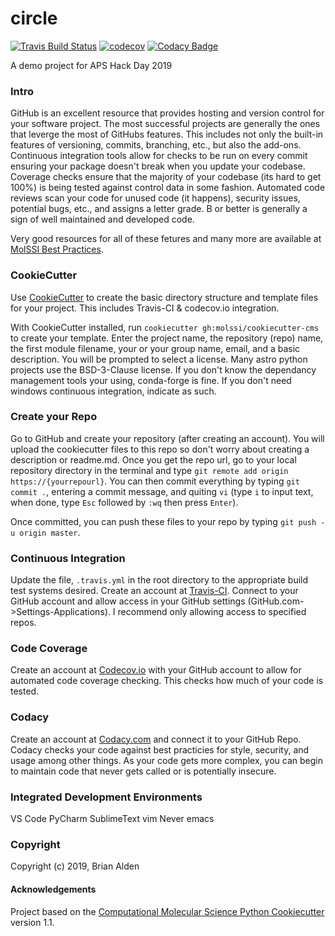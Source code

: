 circle
==============================
[//]: # (Badges)
[![Travis Build Status](https://travis-ci.org/bcalden/circle.svg?branch=master)](https://travis-ci.org/bcalden/circle)
[![codecov](https://codecov.io/gh/bcalden/circle/branch/master/graph/badge.svg)](https://codecov.io/gh/bcalden/circle/branch/master)
[![Codacy Badge](https://api.codacy.com/project/badge/Grade/6643c203caaf492cb137e69c7d93826d)](https://www.codacy.com/manual/bcalden/circle?utm_source=github.com&amp;utm_medium=referral&amp;utm_content=bcalden/circle&amp;utm_campaign=Badge_Grade)

A demo project for APS Hack Day 2019

### Intro
GitHub is an excellent resource that provides hosting and version control for your software project. The most successful projects are generally the ones that leverge the most of GitHubs features. This includes not only the built-in features of versioning, commits, branching, etc., but also the add-ons. Continuous integration tools allow for checks to be run on every commit ensuring your package doesn't break when you update your codebase. Coverage checks ensure that the majority of your codebase (its hard to get 100%) is being tested against control data in some fashion. Automated code reviews scan your code for unused code (it happens), security issues, potential bugs, etc., and assigns a letter grade. B or better is generally a sign of well maintained and developed code. 

Very good resources for all of these fetures and many more are available at [MolSSI Best Practices](https://github.com/MolSSI-Education/python-package-best-practices). 

### CookieCutter
Use [CookieCutter](https://cookiecutter.readthedocs.io/en/latest/installation.html#install-cookiecutter) to create the basic directory structure and template files for your project. This includes Travis-CI & codecov.io integration.

With CookieCutter installed, run `cookiecutter gh:molssi/cookiecutter-cms` to create your template. Enter the project name, the repository (repo) name, the first module filename, your or your group name, email, and a basic description. You will be prompted to select a license. Many astro python projects use the BSD-3-Clause license. If you don't know the dependancy management tools your using, conda-forge is fine. If you don't need windows continuous integration, indicate as such. 

### Create your Repo
Go to GitHub and create your repository (after creating an account). You will upload the cookiecutter files to this repo so don't worry about creating a description or readme.md. Once you get the repo url, go to your local repository directory in the terminal and type `git remote add origin https://{yourrepourl}`. You can then commit everything by typing `git commit .`, entering a commit message, and quiting `vi` (type `i` to input text, when done, type `Esc` followed by `:wq` then press `Enter`).

Once committed, you can push these files to your repo by typing `git push -u origin master`.  

### Continuous Integration
Update the file, `.travis.yml` in the root directory to the appropriate build test systems desired. Create an account at [Travis-CI](http://travis-ci.org). Connect to your GitHub account and allow access in your GitHub settings (GitHub.com->Settings-Applications). I recommend only allowing access to specified repos. 

### Code Coverage
Create an account at [Codecov.io](http://www.codecov.io) with your GitHub account to allow for automated code coverage checking. This checks how much of your code is tested. 

### Codacy
Create an account at [Codacy.com](http://www.codacy.com) and connect it to your GitHub Repo. Codacy checks your code against best practicies for style, security, and usage among other things. As your code gets more complex, you can begin to maintain code that never gets called or is potentially insecure. 

### Integrated Development Environments
VS Code
PyCharm
SublimeText
vim
Never emacs

### Copyright

Copyright (c) 2019, Brian Alden


#### Acknowledgements
 
Project based on the 
[Computational Molecular Science Python Cookiecutter](https://github.com/molssi/cookiecutter-cms) version 1.1.
